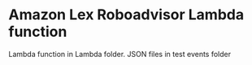 # Amazon Lex Roboadvisor Lambda function

Lambda function in Lambda folder.
JSON files in test events folder